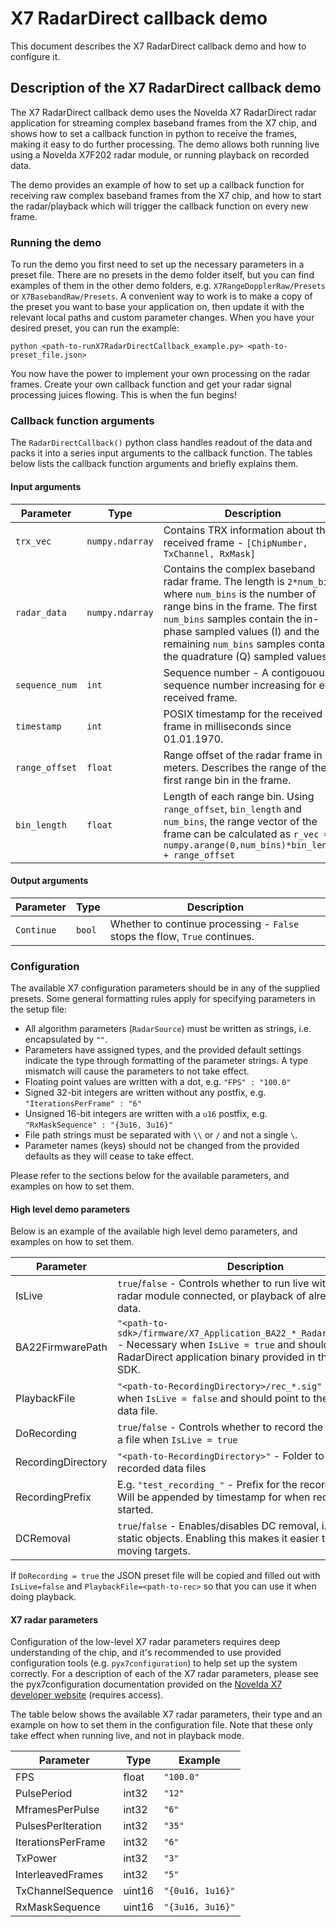 # X7 RadarDirect callback demo

This document describes the X7 RadarDirect callback demo and how to configure it.

## Description of the X7 RadarDirect callback demo

The X7 RadarDirect callback demo uses the Novelda X7 RadarDirect radar application for streaming complex baseband frames from the X7 chip, and shows how to set a callback function in python to receive the frames, making it easy to do further processing. The demo allows both running live using a Novelda X7F202 radar module, or running playback on recorded data.

The demo provides an example of how to set up a callback function for receiving raw complex baseband frames from the X7 chip, and how to start the radar/playback which will trigger the callback function on every new frame.

### Running the demo

To run the demo you first need to set up the necessary parameters in a preset file. There are no presets in the demo folder itself, but you can find examples of them in the other demo folders, e.g. `X7RangeDopplerRaw/Presets` or `X7BasebandRaw/Presets`. A convenient way to work is to make a copy of the preset you want to base your application on, then update it with the relevant local paths and custom parameter changes. When you have your desired preset, you can run the example:
```
python <path-to-runX7RadarDirectCallback_example.py> <path-to-preset_file.json>
```
You now have the power to implement your own processing on the radar frames. Create your own callback function and get your radar signal processing juices flowing. This is when the fun begins!

### Callback function arguments

The `RadarDirectCallback()` python class handles readout of the data and packs it into a series input arguments to the callback function. The tables below lists the callback function arguments and briefly explains them.

#### Input arguments

| Parameter | Type | Description |
| --------- | ---- | ----------- |
| `trx_vec` | `numpy.ndarray` | Contains TRX information about the received frame - `[ChipNumber, TxChannel, RxMask]` |
| `radar_data` | `numpy.ndarray` | Contains the complex baseband radar frame. The length is `2*num_bins` where `num_bins` is the number of range bins in the frame. The first `num_bins` samples contain the in-phase sampled values (I) and the remaining `num_bins` samples contain the quadrature (Q) sampled values. |
| `sequence_num` | `int` | Sequence number - A contigouous sequence number increasing for each received frame. |
| `timestamp` | `int` | POSIX timestamp for the received frame in milliseconds since 01.01.1970. |
| `range_offset` | `float` | Range offset of the radar frame in meters. Describes the range of the first range bin in the frame. |
| `bin_length` | `float` | Length of each range bin. Using `range_offset`, `bin_length` and `num_bins`, the range vector of the frame can be calculated as `r_vec = numpy.arange(0,num_bins)*bin_length + range_offset` |

#### Output arguments

| Parameter | Type | Description |
| --------- | ---- | ----------- |
| `Continue` | `bool` | Whether to continue processing - `False` stops the flow, `True` continues. |


### Configuration

The available X7 configuration parameters should be in any of the supplied presets. Some general formatting rules apply for specifying parameters in the setup file:
- All algorithm parameters (`RadarSource`) must be written as strings, i.e. encapsulated by `""`.
- Parameters have assigned types, and the provided default settings indicate the type through formatting of the parameter strings. A type mismatch will cause the parameters to not take effect.
- Floating point values are written with a dot, e.g. `"FPS" : "100.0"`
- Signed 32-bit integers are written without any postfix, e.g. `"IterationsPerFrame" : "6"`
- Unsigned 16-bit integers are written with a `u16` postfix, e.g. `"RxMaskSequence" : "{3u16, 3u16}"`
- File path strings must be separated with `\\` or `/` and not a single `\`.
- Parameter names (keys) should not be changed from the provided defaults as they will cease to take effect.

Please refer to the sections below for the available parameters, and examples on how to set them.

#### High level demo parameters

Below is an example of the available high level demo parameters, and examples on how to set them.

| Parameter | Description |
| -------- | -------- |
| IsLive | `true`/`false` - Controls whether to run live with an X7F202 radar module connected, or playback of already recorded data. |
| BA22FirmwarePath | `"<path-to-sdk>/firmware/X7_Application_BA22_*_RadarDirect_*.app"` - Necessary when `IsLive = true` and should point to the RadarDirect application binary provided in the Novelda X7 SDK. |
| PlaybackFile | `"<path-to-RecordingDirectory>/rec_*.sig"` - Necessary when `IsLive = false` and should point to the recorded data file. |
| DoRecording | `true`/`false` - Controls whether to record the radar data to a file when `IsLive = true` |
| RecordingDirectory | `"<path-to-RecordingDirectory>"` - Folder to save recorded data files |
| RecordingPrefix | E.g. `"test_recording_"` - Prefix for the recorded data file. Will be appended by timestamp for when recording started. |
| DCRemoval | `true`/`false` - Enables/disables DC removal, i.e. removal of static objects. Enabling this makes it easier to detect moving targets. |

If `DoRecording = true` the JSON preset file will be copied and filled out with `IsLive=false` and `PlaybackFile=<path-to-rec>` so that you can use it when doing playback.

#### X7 radar parameters

Configuration of the low-level X7 radar parameters requires deep understanding of the chip, and it's recommended to use provided configuration tools (e.g. `pyx7configuration`) to help set up the system correctly. For a description of each of the X7 radar parameters, please see the pyx7configuration documentation provided on the [Novelda X7 developer website](https://dev.novelda.com/X7/_examples/x7_fundamentals/pyx7configuration_0.6.html) (requires access).

The table below shows the available X7 radar parameters, their type and an example on how to set them in the configuration file. Note that these only take effect when running live, and not in playback mode.

| Parameter | Type | Example |
| -------- | -------- | -------- |
| FPS | float | `"100.0"` |
| PulsePeriod | int32 | `"12"` |
| MframesPerPulse | int32 | `"6"` |
| PulsesPerIteration | int32 | `"35"` |
| IterationsPerFrame | int32 | `"6"` |
| TxPower | int32 | `"3"` |
| InterleavedFrames | int32 | `"5"` |
| TxChannelSequence | uint16 | `"{0u16, 1u16}"` |
| RxMaskSequence | uint16 | `"{3u16, 3u16}"` |
